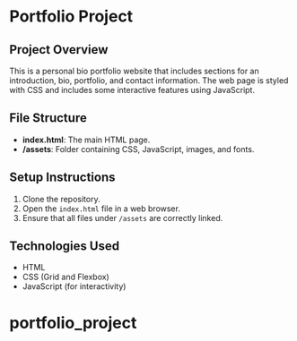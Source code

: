 # Portfolio Project

## Project Overview
This is a personal bio portfolio website that includes sections for an introduction, bio, portfolio, and contact information. The web page is styled with CSS and includes some interactive features using JavaScript.

## File Structure
- **index.html**: The main HTML page.
- **/assets**: Folder containing CSS, JavaScript, images, and fonts.

## Setup Instructions
1. Clone the repository.
2. Open the `index.html` file in a web browser.
3. Ensure that all files under `/assets` are correctly linked.

## Technologies Used
- HTML
- CSS (Grid and Flexbox)
- JavaScript (for interactivity)
# portfolio_project
